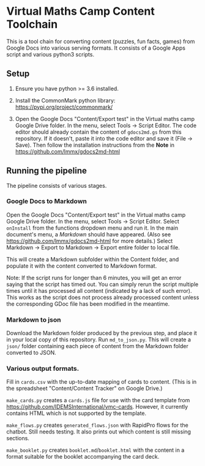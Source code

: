 # Virtual Maths Camp Content Toolchain

This is a tool chain for converting content (puzzles, fun facts, games) from
Google Docs into various serving formats. It consists of a Google Apps script
and various python3 scripts.

## Setup

1. Ensure you have python >= 3.6 installed.

2. Install the CommonMark python library: https://pypi.org/project/commonmark/

3. Open the Google Docs "Content/Export test" in the Virtual maths camp Google
Drive folder. In the menu, select Tools -> Script Editor. The code editor
should already contain the content of `gdocs2md.gs` from this repository.
If it doesn't, paste it into the code editor and save it (File -> Save).
Then follow the installation instructions from the **Note** in
https://github.com/lmmx/gdocs2md-html

## Running the pipeline

The pipeline consists of various stages. 

### Google Docs to Markdown

Open the Google Docs "Content/Export test" in the Virtual maths camp Google
Drive folder. In the menu, select Tools -> Script Editor. 
Select `onInstall` from the functions dropdown menu and run it.
In the main document's menu, a *Markdown* should have appeared.
(Also see https://github.com/lmmx/gdocs2md-html for more details.)
Select Markdown -> Export to Markdown -> Export entire folder to local file.

This will create a Markdown subfolder within the Content folder, and
populate it with the content converted to Markdown format.

Note: If the script runs for longer than 6 minutes, you will get an error
saying that the script has timed out. You can simply rerun the script
multiple times until it has processed all content (indicated by a lack
of such error). This works as the script does not process already processed
content unless the corresponding GDoc file has been modified in the meantime.

### Markdown to json

Download the Markdown folder produced by the previous step, and place it in
your local copy of this repository. Run `md_to_json.py`.
This will create a `json/` folder containing each piece of content from
the Markdown folder converted to JSON.

### Various output formats.

Fill in `cards.csv` with the up-to-date mapping of cards to content.
(This is in the spreadsheet "Content/Content Tracker" on Google Drive.)

`make_cards.py` creates a `cards.js` file for use with the card template from
https://github.com/IDEMSInternational/vmc-cards. However, it currently
contains HTML which is not supported by the template.

`make_flows.py` creates `generated_flows.json` with RapidPro flows
for the chatbot. Still needs testing. It also prints out which content
is still missing sections.

`make_booklet.py` creates `booklet.md`/`booklet.html` with the content
in a format suitable for the booklet accompanying the card deck.
